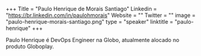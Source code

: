 +++
Title = "Paulo Henrique de Morais Santiago"
Linkedin = "https://br.linkedin.com/in/paulohmorais"
Website = ""
Twitter = ""
image = "paulo-henrique-morais-santiago.png"
type = "speaker"
linktitle = "paulo-henrique"
+++

Paulo Henrique é DevOps Engineer na Globo, atualmente alocado no produto Globoplay.
